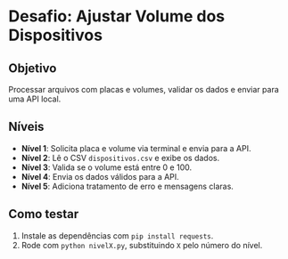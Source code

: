 # Desafio: Ajustar Volume dos Dispositivos

## Objetivo
Processar arquivos com placas e volumes, validar os dados e enviar para uma API local.

## Níveis

- **Nível 1**: Solicita placa e volume via terminal e envia para a API.
- **Nível 2**: Lê o CSV `dispositivos.csv` e exibe os dados.
- **Nível 3**: Valida se o volume está entre 0 e 100.
- **Nível 4**: Envia os dados válidos para a API.
- **Nível 5**: Adiciona tratamento de erro e mensagens claras.

## Como testar
1. Instale as dependências com `pip install requests`.
2. Rode com `python nivelX.py`, substituindo `X` pelo número do nível.
